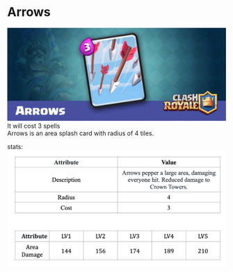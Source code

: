 # Arrows

![Arrows Card](../cards/Arrows.png)<br>
It will cost 3 spells <br>
Arrows is an area splash card with radius of 4 tiles. <br>

stats: <br>
![Barbarians Stats](../stats/Arrows.png)
